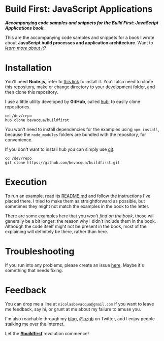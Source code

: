 # Build First: JavaScript Applications

_**Accompanying code samples and snippets for the Build First: JavaScript Applications book.**_

This are the accompanying code samples and snippets for a book I wrote about **JavaScript build processes and application architecture**. Want to [_learn more about it_](http://bevacqua.io/buildfirst "Build First: JavaScript Applications")?

# Installation

You'll need **Node.js**, refer to [this link](http://nodejs.org/download/ "Node.js Downloads") to install it.
You'll also need to clone this repository, make or change directory to your development folder, and then clone this repository.

I use a little utility developed by **GitHub**, called [hub](http://hub.github.com/ "hub by GitHub"), to easily clone repositories.

```shell
cd /dev/repo
hub clone bevacqua/buildfirst
```

You won't need to install dependencies for the examples using `npm install`, because the `node_modules` folders are bundled with the repository, for convenience.

If you don't want to install hub you can simply use [git](http://git-scm.com/ "git source control").

```shell
cd /dev/repo
git clone https://github.com/bevacqua/buildfirst.git
```

# Execution

To run an example, read its [README.md](README.md "To understand recursion, you must first understand recursion") and follow the instructions I've placed there. I tried to make them as straightforward as possible, but sometimes they might not match the examples in the book to the letter.

There are some examples here that you _won't find on the book_, those will generally be a bit longer: the reason why I didn't include them in the book. Although the code itself might not be present in the book, most of the explaining will definitely be there, rather than here.

# Troubleshooting

If you run into any problems, please create an issue [here](https://github.com/bevacqua/buildfirst/issues). Maybe it's something that needs fixing.

# Feedback

You can drop me a line at `nicolasbevacqua@gmail.com` if you want to leave me feedback, say hi, or grunt at me about my failure to amuse you.

I'm also reachable through my [blog](http://blog.ponyfoo.com "Pony Foo"), [@nzgb](https://twitter.com/nzgb "@nzgb on Twitter") on Twitter, and I enjoy people stalking me over the Internet.

Let the [**#buildfirst**](https://twitter.com/#buildfirst) revolution commence!
